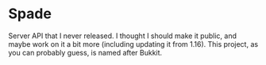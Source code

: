 # Spade
Server API that I never released. I thought I should make it public, and maybe work on it a bit more (including updating it from 1.16). This project, as you can probably guess, is named after Bukkit.
